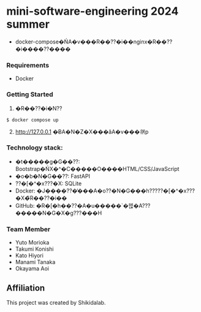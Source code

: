 # mini-software-engineering 2024 summer
- docker-compose�ŃA�v���R��??�i��nginx�R��??�i����??����
### Requirements
- Docker
### Getting Started
1. �R��??�i�N??
```
$ docker compose up
```
2. http://127.0.0.1 �ɃA�N�Z�X���ăA�v���𗘗p
### Technology stack:
- �t�����g�G��??: Bootstrap�ŃX�^�C�����O����HTML/CSS/JavaScript
- �o�b�N�G��??: FastAPI
- ??�[�^�x???�X: SQLite
- Docker: �J����??�̓���A�o??�N�G���h?????�[�^�x???�X�̃R��??�i��
- GitHub: �R�[�h��??�A�u�����`�헪�A???�����N�G�X�g???���H
### Team Member
- Yuto Morioka
- Takumi Konishi
- Kato Hiyori
- Manami Tanaka
- Okayama Aoi
## Affiliation
This project was created by Shikidalab.

